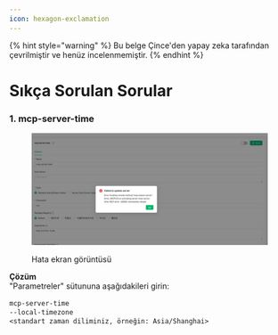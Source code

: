 ```yaml
---
icon: hexagon-exclamation
---
```


{% hint style="warning" %}
Bu belge Çince'den yapay zeka tarafından çevrilmiştir ve henüz incelenmemiştir.
{% endhint %}

# Sıkça Sorulan Sorular

### 1. mcp-server-time

<figure><img src="../../.gitbook/assets/telegram-cloud-photo-size-5-6068931438453048569-y.jpg" alt=""><figcaption><p>Hata ekran görüntüsü</p></figcaption></figure>

**Çözüm**  
"Parametreler" sütununa aşağıdakileri girin:

```
mcp-server-time
--local-timezone
<standart zaman diliminiz, örneğin: Asia/Shanghai>
```